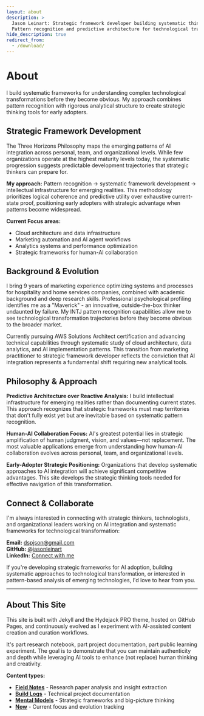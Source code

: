 ```yaml
---
layout: about
description: >
  Jason Leinart: Strategic framework developer building systematic thinking tools for AI integration.
  Pattern recognition and predictive architecture for technological transformation.
hide_description: true
redirect_from:
  - /download/
---
```


# About 

I build systematic frameworks for understanding complex technological transformations before they become obvious. My approach combines pattern recognition with rigorous analytical structure to create strategic thinking tools for early adopters.

<!--author-->

## Strategic Framework Development

The Three Horizons Philosophy maps the emerging patterns of AI integration across personal, team, and organizational levels. While few organizations operate at the highest maturity levels today, the systematic progression suggests predictable development trajectories that strategic thinkers can prepare for.

**My approach:** Pattern recognition → systematic framework development → intellectual infrastructure for emerging realities. This methodology prioritizes logical coherence and predictive utility over exhaustive current-state proof, positioning early adopters with strategic advantage when patterns become widespread.

**Current Focus areas:**
- Cloud architecture and data infrastructure
- Marketing automation and AI agent workflows
- Analytics systems and performance optimization
- Strategic frameworks for human-AI collaboration

## Background & Evolution

I bring 9 years of marketing experience optimizing systems and processes for hospitality and home services companies, combined with academic background and deep research skills. Professional psychological profiling identifies me as a "Maverick" - an innovative, outside-the-box thinker undaunted by failure. My INTJ pattern recognition capabilities allow me to see technological transformation trajectories before they become obvious to the broader market.

Currently pursuing AWS Solutions Architect certification and advancing technical capabilities through systematic study of cloud architecture, data analytics, and AI implementation patterns. This transition from marketing practitioner to strategic framework developer reflects the conviction that AI integration represents a fundamental shift requiring new analytical tools.

## Philosophy & Approach

**Predictive Architecture over Reactive Analysis:** I build intellectual infrastructure for emerging realities rather than documenting current states. This approach recognizes that strategic frameworks must map territories that don't fully exist yet but are inevitable based on systematic pattern recognition.

**Human-AI Collaboration Focus:** AI's greatest potential lies in strategic amplification of human judgment, vision, and values—not replacement. The most valuable applications emerge from understanding how human-AI collaboration evolves across personal, team, and organizational levels.

**Early-Adopter Strategic Positioning:** Organizations that develop systematic approaches to AI integration will achieve significant competitive advantages. This site develops the strategic thinking tools needed for effective navigation of this transformation.

## Connect & Collaborate

I'm always interested in connecting with strategic thinkers, technologists, and organizational leaders working on AI integration and systematic frameworks for technological transformation:

**Email:** dspjson@gmail.com  
**GitHub:** [@jasonleinart](https://github.com/jasonleinart)  
**LinkedIn:** [Connect with me](https://linkedin.com/in/jason-leinart)

If you're developing strategic frameworks for AI adoption, building systematic approaches to technological transformation, or interested in pattern-based analysis of emerging technologies, I'd love to hear from you.

---

## About This Site

This site is built with Jekyll and the Hydejack PRO theme, hosted on GitHub Pages, and continuously evolved as I experiment with AI-assisted content creation and curation workflows.

It's part research notebook, part project documentation, part public learning experiment. The goal is to demonstrate that you can maintain authenticity and depth while leveraging AI tools to enhance (not replace) human thinking and creativity.

**Content types:**
- **[Field Notes](/field-notes/)** - Research paper analysis and insight extraction
- **[Build Logs](/build-logs/)** - Technical project documentation  
- **[Mental Models](/mental-models/)** - Strategic frameworks and big-picture thinking
- **[Now](/now/)** - Current focus and evolution tracking

